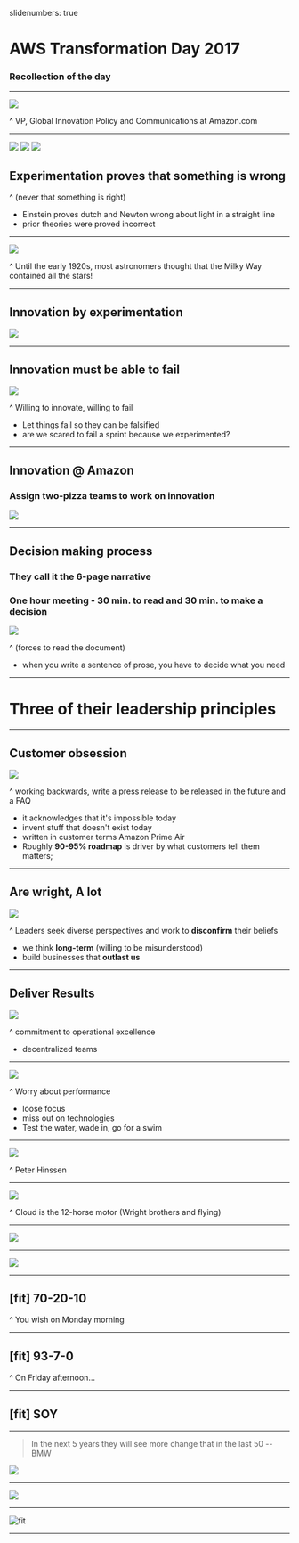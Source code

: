 slidenumbers: true

# AWS Transformation Day 2017

### Recollection of the day

---

![](paul-misener.jpg)

^
VP, Global Innovation Policy and Communications at Amazon.com
	
---

![](Albert-Einstein.jpg)
![](Christiaan-Huygens.jpg)
![](Isaac-Newton.jpg)

## Experimentation proves that something is wrong 
^
(never that something is right)
+ Einstein proves dutch and Newton wrong about light in a straight line
+ prior theories were proved incorrect

---

![](milky-way.jpg)

^
Until the early 1920s, most astronomers thought that the Milky Way contained all the stars!

---
## Innovation by experimentation
![](experimentation.jpg)
---
## Innovation must be able to fail
![](fail.jpg)

^
Willing to innovate, willing to fail
+ Let things fail so they can be falsified
+ are we scared to fail a sprint because we experimented?

---
## Innovation @ Amazon
### Assign two-pizza teams to work on innovation

![](two-pizzas.jpg)

---
## Decision making process
### They call it the 6-page narrative
### One hour meeting - 30 min. to read and 30 min. to make a decision

![](decision.jpg)

^
(forces to read the document)
+ when you write a sentence of prose, you have to decide what you need

---
# Three of their leadership principles
---
## Customer obsession

![](love.jpg)

^
working backwards, write a press release to be released in the future and a FAQ
+ it acknowledges that it's impossible today
+ invent stuff that doesn't exist today
+ written in customer terms
Amazon Prime Air
+ Roughly **90-95% roadmap** is driver by what customers tell them matters;

---
## Are wright, A lot

![](sheldon.png)

^
Leaders seek diverse perspectives and work to **disconfirm** their beliefs
+ we think **long-term** (willing to be misunderstood)
+ build businesses that **outlast us**

---
## Deliver Results

![](balboa.jpg)

^
commitment to operational excellence
+ decentralized teams

---
![](frieslandcampina.jpg)

^
Worry about performance
+ loose focus
+ miss out on technologies
+ Test the water, wade in, go for a swim

---
![](peter-hinssen.jpg)

^
Peter Hinssen

---
![](wright-brothers.jpg)

^
Cloud is the 12-horse motor (Wright brothers and flying)

---
![](arc-of-life.jpg)

---
![](arc-of-life-oracle.jpg)

---
## [fit] 70-20-10

^
You wish on Monday morning

---
## [fit] 93-7-0

^
On Friday afternoon...

---
## [fit] SOY

---

> In the next 5 years they will see more change that in the last 50
-- BMW

![](future-car.jpg)

---

![](dumb-pipe.jpg)

---

![fit](sms-rip.png)

---